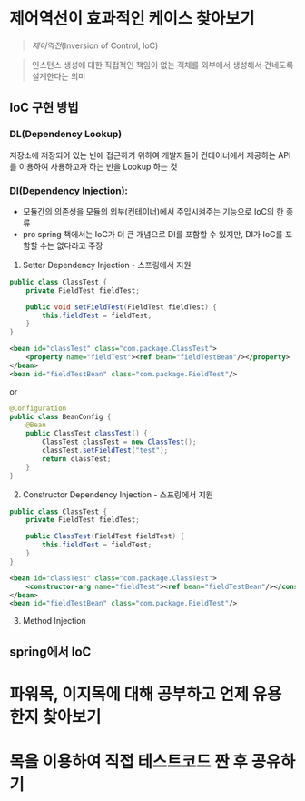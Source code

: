 # 제어역선이 효과적인 케이스 찾아보기

> *제어역전*(Inversion of Control, IoC)

> 인스턴스 생성에 대한 직접적인 책임이 없는 객체를 외부에서 생성해서 건네도록 설계한다는 의미

## IoC 구현 방법

### DL(Dependency Lookup)

저장소에 저장되어 있는 빈에 접근하기 위하여 개발자들이 컨테이너에서 제공하는 API를 이용하여 사용하고자 하는 빈을 Lookup 하는 것

### DI(Dependency Injection): 

- 모듈간의 의존성을 모듈의 외부(컨테이너)에서 주입시켜주는 기능으로 IoC의 한 종류
- pro spring 책에서는 IoC가 더 큰 개념으로 DI를 포함할 수 있지만, DI가 IoC를 포함할 수는 없다라고 주장

1. Setter Dependency Injection - 스프링에서 지원

```java
public class ClassTest {
	private FieldTest fieldTest;

	public void setFieldTest(FieldTest fieldTest) {
		this.fieldTest = fieldTest;
	}
}
```

```xml
<bean id="classTest" class="com.package.ClassTest">
	<property name="fieldTest"><ref bean="fieldTestBean"/></property>
</bean>
<bean id="fieldTestBean" class="com.package.FieldTest"/>
```

or

```java
@Configuration
public class BeanConfig {
	@Bean
	public ClassTest classTest() {
		ClassTest classTest = new ClassTest();
		classTest.setFieldTest("test");
		return classTest;
	}
}
```

2. Constructor Dependency Injection - 스프링에서 지원

```java
public class ClassTest {
	private FieldTest fieldTest;

	public ClassTest(FieldTest fieldTest) {
		this.fieldTest = fieldTest;
	}
}
```

```xml
<bean id="classTest" class="com.package.ClassTest">
	<constructor-arg name="fieldTest"><ref bean="fieldTestBean"/></constructor-arg>
</bean>
<bean id="fieldTestBean" class="com.package.FieldTest"/>
```

3. Method Injection

## spring에서 IoC

# 파워목, 이지목에 대해 공부하고 언제 유용한지 찾아보기

# 목을 이용하여 직접 테스트코드 짠 후 공유하기